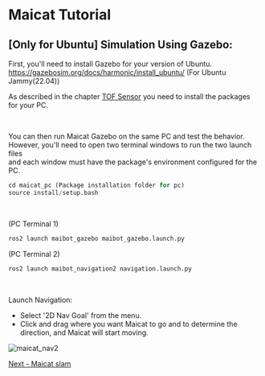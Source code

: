 # Maicat Tutorial
## [Only for Ubuntu] Simulation Using Gazebo:

First, you'll need to install Gazebo for your version of Ubuntu.<br/>
https://gazebosim.org/docs/harmonic/install_ubuntu/ (For Ubuntu Jammy(22.04))

As described in the chapter [TOF Sensor](../05_maicat_tof_sensor/README.md) you need to install the packages for your PC.<br/>

&nbsp;

You can then run Maicat Gazebo on the same PC and test the behavior.<br/>
However, you'll need to open two terminal windows to run the two launch files<br/>
and each window must have the package's environment configured for the PC.

```python
cd maicat_pc (Package installation folder for pc)
source install/setup.bash
```

&nbsp;

(PC Terminal 1)
```python
ros2 launch maibot_gazebo maibot_gazebo.launch.py
```

(PC Terminal 2)
```python
ros2 launch maibot_navigation2 navigation.launch.py
```

&nbsp;

Launch Navigation:
- Select '2D Nav Goal' from the menu.
- Click and drag where you want Maicat to go and to determine the direction, and Maicat will start moving.
  
![maicat_nav2](https://github.com/macroact/maicat_tutorial/assets/106013071/90751657-4bc9-4f9e-9bb7-d88695391434)


[Next - Maicat slam](../11_maicat_slam/README.md)

